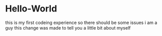 # Hello-World
this is my first codeing experience so there should be some issues
i am a guy
this change was made to tell you a little bit about myself
